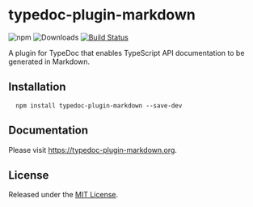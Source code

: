 # typedoc-plugin-markdown

![npm](https://img.shields.io/npm/v/typedoc-plugin-markdown%2Fnext?&logo=npm) ![Downloads](https://img.shields.io/npm/dm/typedoc-plugin-markdown) [![Build Status](https://github.com/tgreyuk/typedoc-plugin-markdown/actions/workflows/ci.yml/badge.svg?branch=next)](https://github.com/tgreyuk/typedoc-plugin-markdown/actions/workflows/ci.yml)

A plugin for TypeDoc that enables TypeScript API documentation to be generated in Markdown.

## Installation

```shell
  npm install typedoc-plugin-markdown --save-dev
  ```

## Documentation

Please visit https://typedoc-plugin-markdown.org.

## License

Released under the [MIT License](./LICENSE).